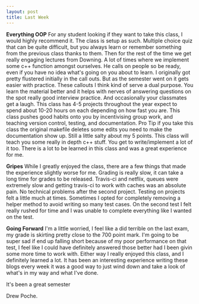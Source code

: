 ```yaml
---
layout: post
title: Last Week
---
```


**Everything OOP**
For any student looking if they want to take this class, I would highly recommend it.
The class is setup as such. Multiple choice quiz that can be quite difficult, but you always learn or remember something from the previous class thanks to them.
Then for the rest of the time we get really engaging lectures from Downing. A lot of times where we implement some c++ function amongst ourselves. He calls on people so be ready, even if you have no idea what's going on
you about to learn. I originally got pretty flustered initially in the call outs. But as the semester went on it gets easier with practice. These callouts I think kind of serve a dual purpose.
You learn the material better and it helps with nerves of answering questions on the spot really good interview practice. And occasionally your classmates get a laugh.
This class has 4-5 projects throughout the year expect to spend about 10-20 hours on each depending on how fast you are. This class pushes good habits onto you by incentivising group work, and teaching version control, testing, and documentation.
Pro Tip if you take this class the original makefile deletes some edits you need to make the documentation show up. Still a little salty about my 5 points.
This class will teach you some really in depth c++ stuff. You get to write/implement a lot of it too.
There is a lot to be learned in this class and was a great experience for me.


**Gripes**
While I greatly enjoyed the class, there are a few things that made the experience slightly worse for me.
Grading is really slow, it can take a long time for grades to be released. Travis-ci and netflix, queues were extremely slow and getting travis-ci to work with caches was an absolute pain. No technical problems after the second project.
Testing on projects felt a little much at times. Sometimes I opted for completely removing a helper method to avoid writing so many test cases.
On the second test I felt really rushed for time and I was unable to complete everything like I wanted on the test.


**Going Forward**
I'm a little worried, I feel like a did terrible on the last exam, my grade is skirting pretty close to the 700 point mark. I'm going to be super
sad if end up falling short because of my poor performance on that test, I feel like I could have definitely answered those better had I been givin some more time to work with.
Either way I really enjoyed this class, and I definitely learned a lot. It has been an interesting experience writing these blogs every week it was a good way to just wind down and take a look of what's in my way and what I've done.

It's been a great semester

Drew Poche. 
